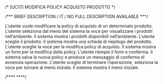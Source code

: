 /* [UC17]  MODIFICA POLICY ACQUISTO PRODOTTO */

/*** BRIEF DESCRIPTION / IT / NO FULL DESCRIPTION AVAILABLE ***/

L’utente vuole modificare la policy di acquisto di un determinato prodotto. 
L’utente seleziona dal menù del sistema la voce per visualizzare i prodotti nell’ambiente.
Il sistema mostra i prodotti disponibili nell’ambiente. L’utente sceglie il prodotto. 
Il sistema mostra una scheda di riepilogo del prodotto. L’utente sceglie la voce per la 
modifica policy di acquisto. Il sistema mostra un form per la modifica della policy. 
L’utente riempie il form e conferma. Il sistema salva la nuova policy e produce un messaggio 
di conferma di avvenuta operazione. L’utente sceglie di terminare l’operazione, seleziona 
la voce per tornare al menù iniziale. Il sistema mostra il menù iniziale.


/**** ****/
